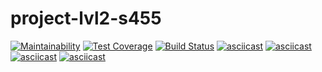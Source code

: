# project-lvl2-s455
[![Maintainability](https://api.codeclimate.com/v1/badges/af3c188bc2a53c557be5/maintainability)](https://codeclimate.com/github/egupsv/project-lvl2-s455/maintainability)
[![Test Coverage](https://api.codeclimate.com/v1/badges/af3c188bc2a53c557be5/test_coverage)](https://codeclimate.com/github/egupsv/project-lvl2-s455/test_coverage)
[![Build Status](https://travis-ci.com/egupsv/project-lvl2-s455.svg?branch=master)](https://travis-ci.com/egupsv/project-lvl2-s455)
[![asciicast](https://asciinema.org/a/20WkfODYIdFqV2c1dw5VIQSQt.svg)](https://asciinema.org/a/20WkfODYIdFqV2c1dw5VIQSQt)
[![asciicast](https://asciinema.org/a/vdje1bZBMPo7rY1arTNtxoHJf.svg)](https://asciinema.org/a/vdje1bZBMPo7rY1arTNtxoHJf)
[![asciicast](https://asciinema.org/a/sdLg4VkxLgvuUdG2AzdhSonvK.svg)](https://asciinema.org/a/sdLg4VkxLgvuUdG2AzdhSonvK)
[![asciicast](https://asciinema.org/a/RrTdTGDnNq03wViEtNVkVquBq.svg)](https://asciinema.org/a/RrTdTGDnNq03wViEtNVkVquBq)